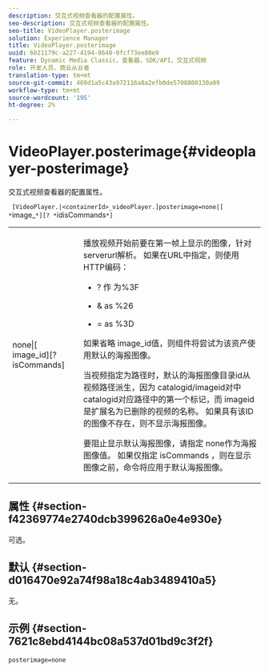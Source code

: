 ```yaml
---
description: 交互式视频查看器的配置属性。
seo-description: 交互式视频查看器的配置属性。
seo-title: VideoPlayer.posterimage
solution: Experience Manager
title: VideoPlayer.posterimage
uuid: 6b21179c-a227-4194-8640-0fcf73ee80e9
feature: Dynamic Media Classic，查看器，SDK/API，交互式视频
role: 开发人员，商业从业者
translation-type: tm+mt
source-git-commit: 469d1a5c43a972116a8a2efb0de5708800130a99
workflow-type: tm+mt
source-wordcount: '195'
ht-degree: 2%

---
```



# VideoPlayer.posterimage{#videoplayer-posterimage}

交互式视频查看器的配置属性。

` [VideoPlayer.|<containerId>_videoPlayer.]posterimage=none|[ *`image_`*][? *`idisCommands`*]`

<table id="table_C616483932C2482CA9794DDD7313FD7C"> 
 <tbody> 
  <tr> 
   <td colname="col1"> <p> <span class="codeph"> none|[<span class="varname"> image_id</span>][?<span class="varname"> isCommands</span>]</span> </p> </td> 
   <td colname="col2"> <p> 播放视频开始前要在第一帧上显示的图像，针对<span class="codeph"> serverurl</span>解析。 如果在URL中指定，则使用HTTP编码： </p> <p> 
     <ul id="ul_B38A687CEFE64C68A0B2C227A68A458F"> 
      <li id="li_E7AE1BDAC17E49E0B7ACF89C5C0529F0"> <p> <span class="codeph"> ?</span> 作 <span class="codeph"> 为%3F</span> </p> </li> 
      <li id="li_391CCF067F734480B2B4AFC9760C479A"> <p> <span class="codeph"> &amp;</span> as <span class="codeph"> %26</span> </p> </li> 
      <li id="li_6824B66A55554C5A8B12874DCF5BFAEE"> <p> <span class="codeph"> =</span> as <span class="codeph"> %3D</span> </p> </li> 
     </ul> </p> <p>如果省略<span class="codeph"><span class="varname"> image_id</span></span>值，则组件将尝试为该资产使用默认的海报图像。 </p> <p>当视频指定为路径时，默认的海报图像目录id从视频路径派生，因为<span class="codeph"> catalogid/imageid</span>对中<span class="codeph"> catalogid</span>对应路径中的第一个标记，而<span class="codeph"> imageid</span>是扩展名为已删除的视频的名称。 如果具有该ID的图像不存在，则不显示海报图像。 </p> <p>要阻止显示默认海报图像，请指定<span class="codeph"> none</span>作为海报图像值。 如果仅指定<span class="codeph"><span class="varname"> isCommands</span></span> ，则在显示图像之前，命令将应用于默认海报图像。 </p> </td> 
  </tr> 
 </tbody> 
</table>

## 属性 {#section-f42369774e2740dcb399626a0e4e930e}

可选。

## 默认 {#section-d016470e92a74f98a18c4ab3489410a5}

无。

## 示例 {#section-7621c8ebd4144bc08a537d01bd9c3f2f}

```
posterimage=none
```

